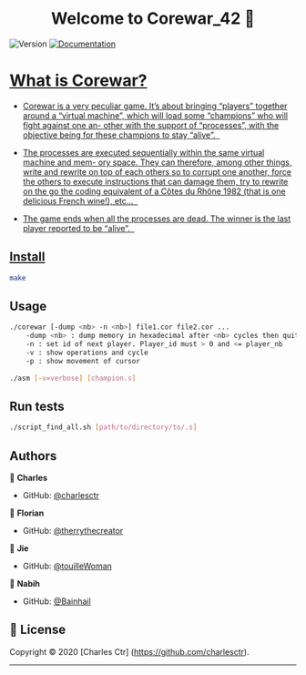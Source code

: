 <h1 align="center">Welcome to Corewar_42 👋</h1>
<p>
  <img alt="Version" src="https://img.shields.io/badge/version-1.0-blue.svg?cacheSeconds=2592000" />
  <a href="https://github.com/charlesctr/Corewar_42/subject.pdf" target="_blank">
    <img alt="Documentation" src="https://img.shields.io/badge/documentation-yes-brightgreen.svg" />
  </a>
  <a href="https://github.com/kefranabg/readme-md-generator/graphs/commit-activity" target="_blank">
</p>

<h1>What is Corewar?</h1> 

<p>
  
* Corewar is a very peculiar game. It’s about bringing “players” together around a “virtual machine”, which will load some “champions” who will fight against one an- other with the support of “processes”, with the objective being for these champions to stay “alive”.  
  
* The processes are executed sequentially within the same virtual machine and mem- ory space. They can therefore, among other things, write and rewrite on top of each others so to corrupt one another, force the others to execute instructions that can damage them, try to rewrite on the go the coding equivalent of a Côtes du Rhône 1982 (that is one delicious French wine!), etc...  

* The game ends when all the processes are dead. The winner is the last player reported to be “alive”.   </p>


## Install

```sh
make
```

## Usage

```sh
./corewar [-dump <nb> -n <nb>] file1.cor file2.cor ...
	-dump <nb> : dump memory in hexadecimal after <nb> cycles then quit
	-n : set id of next player. Player_id must > 0 and <= player_nb
	-v : show operations and cycle
	-p : show movement of cursor
  
./asm [-v=verbose] [champion.s]
```

## Run tests

```sh
./script_find_all.sh [path/to/directory/to/.s]
```

## Authors

👤 **Charles**

* GitHub: [@charlesctr](https://github.com/charlesctr)

👤 **Florian**

* GitHub: [@therrythecreator](https://github.com/therrythecreator)

👤 **Jie**

* GitHub: [@touilleWoman](https://github.com/touilleWoman)

👤 **Nabih**

* GitHub: [@Bainhail](https://github.com/Bainhail)


## 📝 License

Copyright © 2020 [Charles Ctr] (https://github.com/charlesctr).<br />
***
